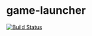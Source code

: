 # game-launcher

[![Build Status](https://github.com/ShawonAshraf/game-launcher/actions/workflows/rust.yml/badge.svg)](https://github.com/ShawonAshraf/game-launcher/actions/workflows/rust.yml)